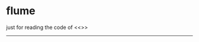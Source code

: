 # flume

just for reading the code of <<<Information Flow Control for Standard OS Abstractions>>>

-------

